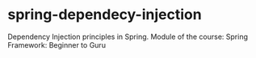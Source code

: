 # spring-dependecy-injection
Dependency Injection principles in Spring. Module of the course: Spring Framework: Beginner to Guru
